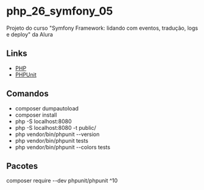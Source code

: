 # php_26_symfony_05

Projeto do curso "Symfony Framework: lidando com eventos, tradução, logs e deploy" da Alura

## Links

- [PHP](https://www.php.net/)
- [PHPUnit](https://phpunit.de/index.html)

## Comandos

- composer dumpautoload
- composer install
- php -S localhost:8080
- php -S localhost:8080 -t public/
- php vendor/bin/phpunit --version
- php vendor/bin/phpunit tests
- php vendor/bin/phpunit --colors tests

## Pacotes

composer require --dev phpunit/phpunit ^10
